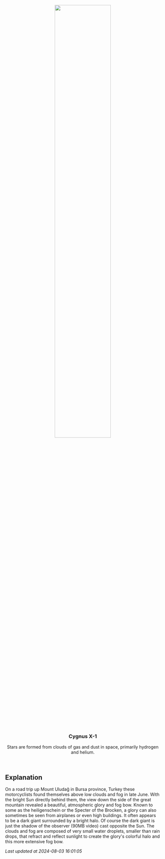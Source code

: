 <p align='center'>
    <img src='https://apod.nasa.gov/apod/image/2408/GloryFog_label.png' width='60%' />
    <h3 align="center">Cygnus X-1</h3>
    <p align="center">Stars are formed from clouds of gas and dust in space, primarily hydrogen and helium.</p>
</p>
<br/>

Explanation
--
On a road trip up Mount Uludağ in Bursa province, Turkey these motorcyclists found themselves above low clouds and fog in late June. With the bright Sun directly behind them, the view down the side of the great mountain revealed a beautiful, atmospheric glory and fog bow. Known to some as the heiligenschein or the Specter of the Brocken, a glory can also sometimes be seen from airplanes or even high buildings. It often appears to be a dark giant surrounded by a bright halo. Of course the dark giant is just the shadow of the observer (90MB video) cast opposite the Sun. The clouds and fog are composed of very small water droplets, smaller than rain drops, that refract and reflect sunlight to create the glory's colorful halo and this more extensive fog bow.


*Last updated at 2024-08-03 16:01:05*
